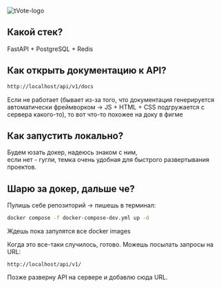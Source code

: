 ![tVote-logo]([http://url/to/img.png](https://i.imgur.com/sXmAHCS.png))
## Какой стек?
FastAPI + PostgreSQL + Redis

## Как открыть документацию к API?
```bash
http://localhost/api/v1/docs
```
Если не работает (бывает из-за того, что документация генерируется автоматически фреймворком -> JS + HTML + CSS подгружается с сервера какого-то), то вот что-то похожее на доку в фигме  

## Как запустить локально?  
Будем юзать докер, надеюсь знаком с ним,  
если нет - гугли, темка очень удобная для быстрого развертывания проектов.

## Шарю за докер, дальше че?  
Пулишь себе репозиторий -> пишешь в терминал:  
```bash
docker compose -f docker-compose-dev.yml up -d
```
Ждешь пока запулятся все docker images  

Когда это все-таки случилось, готово. Можешь посылать запросы на URL:
```
http://localhost/api/v1/
```

Позже разверну API на сервере и добавлю сюда URL.
